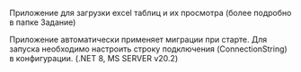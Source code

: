 Приложение для загрузки excel таблиц и их просмотра (более подробно в папке Задание)

Приложение автоматически применяет миграции при старте. 
Для запуска необходимо настроить строку подключения (ConnectionString) в конфигурации. 
(.NET 8, MS SERVER v20.2)
